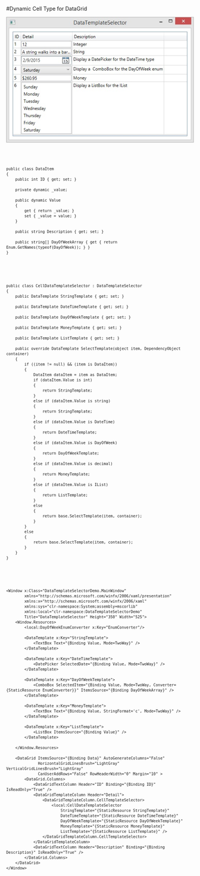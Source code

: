 #Dynamic Cell Type for DataGrid

<p><img src="./readme_files/GridCell.jpg"></p>
<code>

	public class DataItem
	{
	    public int ID { get; set; }
	
	    private dynamic _value;
	
	    public dynamic Value
	    {
	        get { return _value; }
	        set { _value = value; }
	    }
	
	    public string Description { get; set; }
	
	    public string[] DayOfWeekArray { get { return Enum.GetNames(typeof(DayOfWeek)); } }
	}

</code>
<code>

	public class CellDataTemplateSelector : DataTemplateSelector
    {
        public DataTemplate StringTemplate { get; set; }

        public DataTemplate DateTimeTemplate { get; set; }

        public DataTemplate DayOfWeekTemplate { get; set; }

        public DataTemplate MoneyTemplate { get; set; }

        public DataTemplate ListTemplate { get; set; }

        public override DataTemplate SelectTemplate(object item, DependencyObject container)
        {
            if ((item != null) && (item is DataItem))
            {
                DataItem dataItem = item as DataItem;
                if (dataItem.Value is int)
                {
                    return StringTemplate;
                }
                else if (dataItem.Value is string)
                {
                    return StringTemplate;
                }
                else if (dataItem.Value is DateTime)
                {
                    return DateTimeTemplate;
                }
                else if (dataItem.Value is DayOfWeek)
                {
                    return DayOfWeekTemplate;
                }
                else if (dataItem.Value is decimal)
                {
                    return MoneyTemplate;
                }
                else if (dataItem.Value is IList)
                {
                    return ListTemplate;
                }
                else
                {
                    return base.SelectTemplate(item, container);
                }
            }
            else
            {
                return base.SelectTemplate(item, container);
            }
        }
    }

</code>
<code>

	<Window x:Class="DataTemplateSelectorDemo.MainWindow"
	        xmlns="http://schemas.microsoft.com/winfx/2006/xaml/presentation"
	        xmlns:x="http://schemas.microsoft.com/winfx/2006/xaml"
	        xmlns:sys="clr-namespace:System;assembly=mscorlib"
	        xmlns:local="clr-namespace:DataTemplateSelectorDemo"        
	        Title="DataTemplateSelector" Height="350" Width="525">
	    <Window.Resources>      
	        <local:DayOfWeekEnumConverter x:Key="EnumConverter"/>
	        
	        <DataTemplate x:Key="StringTemplate">
	            <TextBox Text="{Binding Value, Mode=TwoWay}" />
	        </DataTemplate>
	        
	        <DataTemplate x:Key="DateTimeTemplate">
	            <DatePicker SelectedDate="{Binding Value, Mode=TwoWay}" />
	        </DataTemplate>
	        
	        <DataTemplate x:Key="DayOfWeekTemplate">
	            <ComboBox SelectedItem="{Binding Value, Mode=TwoWay, Converter={StaticResource EnumConverter}}" ItemsSource="{Binding DayOfWeekArray}" />
	        </DataTemplate>
	
	        <DataTemplate x:Key="MoneyTemplate">
	            <TextBox Text="{Binding Value, StringFormat='c', Mode=TwoWay}" />
	        </DataTemplate>
	
	        <DataTemplate x:Key="ListTemplate">
	            <ListBox ItemsSource="{Binding Value}" />
	        </DataTemplate>
	    
	    </Window.Resources>
	    
	    <DataGrid ItemsSource="{Binding Data}" AutoGenerateColumns="False"
	              HorizontalGridLinesBrush="LightGray" VerticalGridLinesBrush="LightGray"
	              CanUserAddRows="False" RowHeaderWidth="0" Margin="10" >
	        <DataGrid.Columns>
	            <DataGridTextColumn Header="ID" Binding="{Binding ID}" IsReadOnly="True" />
	            <DataGridTemplateColumn Header="Detail">
	                <DataGridTemplateColumn.CellTemplateSelector>
	                    <local:CellDataTemplateSelector 
				            StringTemplate="{StaticResource StringTemplate}"
				            DateTimeTemplate="{StaticResource DateTimeTemplate}"
	                        DayOfWeekTemplate="{StaticResource DayOfWeekTemplate}"
				            MoneyTemplate="{StaticResource MoneyTemplate}" 
	                        ListTemplate="{StaticResource ListTemplate}" />
	                </DataGridTemplateColumn.CellTemplateSelector>
	            </DataGridTemplateColumn>
	            <DataGridTextColumn Header="Description" Binding="{Binding Description}" IsReadOnly="True" />
	        </DataGrid.Columns>
	    </DataGrid>
	</Window>

</code>
